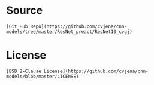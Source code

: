 # Source 
    [Git Hub Repo](https://github.com/cvjena/cnn-models/tree/master/ResNet_preact/ResNet10_cvgj)
# License
    [BSD 2-Clause License](https://github.com/cvjena/cnn-models/blob/master/LICENSE)